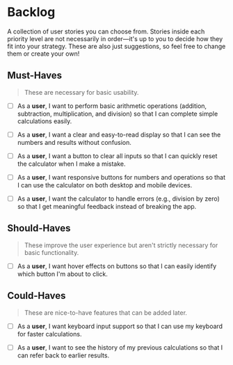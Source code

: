 # Backlog

A collection of user stories you can choose from. Stories inside each priority
level are not necessarily in order—it's up to you to decide how they fit into your
strategy.
These are also just suggestions, so feel free to change them or create your own!

## Must-Haves

> These are necessary for basic usability.

- [ ] As a **user**, I want to perform basic arithmetic operations (addition,
      subtraction, multiplication, and division) so that I can complete simple
      calculations easily.

- [ ] As a **user**, I want a clear and easy-to-read display so that I can see
      the numbers and results without confusion.

- [ ] As a **user**, I want a button to clear all inputs so that I can quickly
      reset the calculator when I make a mistake.

- [ ] As a **user**, I want responsive buttons for numbers and operations so that
      I can use the calculator on both desktop and mobile devices.

- [ ] As a **user**, I want the calculator to handle errors (e.g., division by
      zero) so that I get meaningful feedback instead of breaking the app.

## Should-Haves

> These improve the user experience but aren't strictly necessary for basic functionality.

- [ ] As a **user**, I want hover effects on buttons so that I can easily identify
      which button I'm about to click.

## Could-Haves

> These are nice-to-have features that can be added later.

- [ ] As a **user**, I want keyboard input support so that I can use my keyboard
      for faster calculations.

- [ ] As a **user**, I want to see the history of my previous calculations so
      that I can refer back to earlier results.
